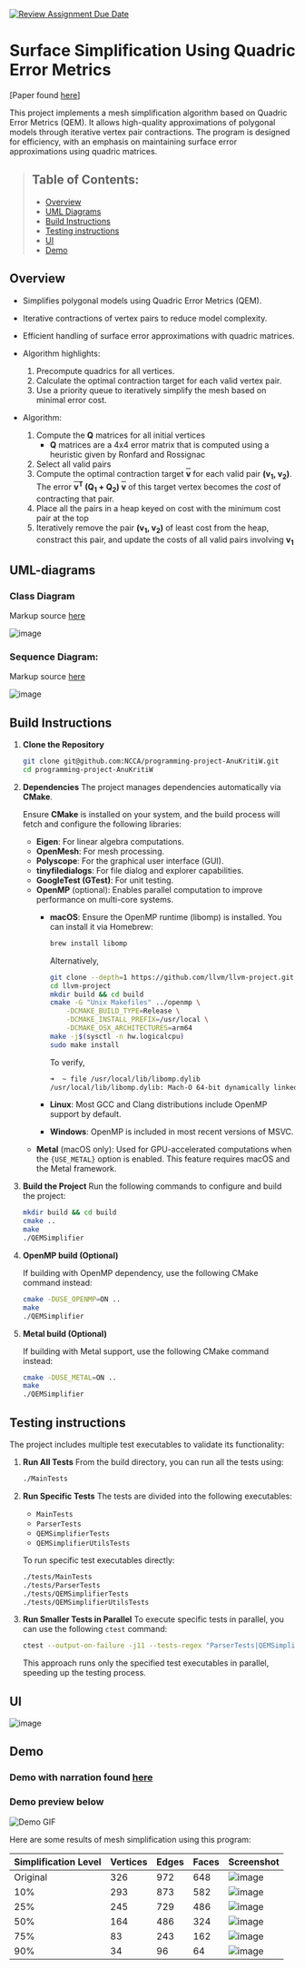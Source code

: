 [![Review Assignment Due Date](https://classroom.github.com/assets/deadline-readme-button-22041afd0340ce965d47ae6ef1cefeee28c7c493a6346c4f15d667ab976d596c.svg)](https://classroom.github.com/a/RM1pL2Qm)

# Surface Simplification Using Quadric Error Metrics

\[Paper found [here](./References/Surface%20Simplification%20Using%20Quadric%20Error%20Metrics.pdf)\]

This project implements a mesh simplification algorithm based on Quadric Error Metrics (QEM). It allows high-quality approximations of polygonal models through iterative vertex pair contractions. The program is designed for efficiency, with an emphasis on maintaining surface error approximations using quadric matrices.

> ## Table of Contents:
> - [Overview](#overview)
> - [UML Diagrams](#uml-diagrams)
> - [Build Instructions](#build-instructions)
> - [Testing instructions](#testing-instructions)
> - [UI](#ui)
> - [Demo](#demo)

## Overview
* Simplifies polygonal models using Quadric Error Metrics (QEM).
* Iterative contractions of vertex pairs to reduce model complexity.
* Efficient handling of surface error approximations with quadric matrices.

* Algorithm highlights:
    1. Precompute quadrics for all vertices.
    2. Calculate the optimal contraction target for each valid vertex pair.
    3. Use a priority queue to iteratively simplify the mesh based on minimal error cost.

* Algorithm:
    1. Compute the **Q** matrices for all initial vertices
        - **Q** matrices are a 4x4 error matrix that is computed using a  heuristic given by Ronfard and Rossignac
    2. Select all valid pairs
    3. Compute the optimal contraction target <strong><span style="text-decoration:overline;">v</span></strong> for each valid pair <strong>(v<sub>1</sub>, v<sub>2</sub>)</strong>. The error <strong>
  <span style="text-decoration:overline;">v</span><sup>T</sup> (Q<sub>1</sub> + Q<sub>2</sub>) <span style="text-decoration:overline;">v</span></strong> of this target vertex becomes the _cost_ of contracting that pair.
    1. Place all the pairs in a heap keyed on cost with the minimum cost pair at the top
    2. Iteratively remove the pair <strong>(v<sub>1</sub>, v<sub>2</sub>)</strong> of least cost from the heap, constract this pair, and update the costs of all valid pairs involving <strong>v<sub>1</sub></strong>
</strong>

## UML-diagrams

### Class Diagram
Markup source [here](./uml/class-diagram.puml)

![image](./uml/class-diagram.png)

### Sequence Diagram:
Markup source [here](./uml/seq-diagram.puml)

![image](./uml/seq-diagram.png)

## Build Instructions

1. **Clone the Repository**
    ```bash
    git clone git@github.com:NCCA/programming-project-AnuKritiW.git
    cd programming-project-AnuKritiW
    ```

2. **Dependencies** The project manages dependencies automatically via **CMake**.

    Ensure **CMake** is installed on your system, and the build process will fetch and configure the following libraries:

    * **Eigen**: For linear algebra computations.
    * **OpenMesh**: For mesh processing.
    * **Polyscope**: For the graphical user interface (GUI).
    * **tinyfiledialogs**: For file dialog and explorer capabilities.
    * **GoogleTest (GTest)**: For unit testing.
    * **OpenMP** (optional): Enables parallel computation to improve performance on multi-core systems.
        * **macOS**: Ensure the OpenMP runtime (libomp) is installed. You can install it via Homebrew:
            ```bash
            brew install libomp
            ```

            Alternatively,

            ```bash
            git clone --depth=1 https://github.com/llvm/llvm-project.git
            cd llvm-project
            mkdir build && cd build
            cmake -G "Unix Makefiles" ../openmp \
                -DCMAKE_BUILD_TYPE=Release \
                -DCMAKE_INSTALL_PREFIX=/usr/local \
                -DCMAKE_OSX_ARCHITECTURES=arm64
            make -j$(sysctl -n hw.logicalcpu)
            sudo make install
            ```

            To verify,
            ```bash
            ➜  ~ file /usr/local/lib/libomp.dylib
            /usr/local/lib/libomp.dylib: Mach-O 64-bit dynamically linked shared library arm64  # expected output
        * **Linux**: Most GCC and Clang distributions include OpenMP support by default.
        * **Windows**: OpenMP is included in most recent versions of MSVC.
    * **Metal** (macOS only): Used for GPU-accelerated computations when the `{USE_METAL}` option is enabled. This feature requires macOS and the Metal framework.

3. **Build the Project** Run the following commands to configure and build the project:
    ```bash
    mkdir build && cd build
    cmake ..
    make
    ./QEMSimplifier
    ```

4. **OpenMP build (Optional)**

    If building with OpenMP dependency, use the following CMake command instead:
    ```bash
    cmake -DUSE_OPENMP=ON ..
    make
    ./QEMSimplifier
    ```

5. **Metal build (Optional)**

    If building with Metal support, use the following CMake command instead:
    ```bash
    cmake -DUSE_METAL=ON ..
    make
    ./QEMSimplifier
    ```

## Testing instructions

The project includes multiple test executables to validate its functionality:

1. **Run All Tests** From the build directory, you can run all the tests using:
    ```bash
    ./MainTests
    ```
2. **Run Specific Tests** The tests are divided into the following executables:
    * `MainTests`
    * `ParserTests`
    * `QEMSimplifierTests`
    * `QEMSimplifierUtilsTests`

    To run specific test executables directly:
    ```bash
    ./tests/MainTests
    ./tests/ParserTests
    ./tests/QEMSimplifierTests
    ./tests/QEMSimplifierUtilsTests
    ```
3. **Run Smaller Tests in Parallel** To execute specific tests in parallel, you can use the following `ctest` command:
    ```bash
    ctest --output-on-failure -j11 --tests-regex "ParserTests|QEMSimplifierUtilsTests|QEMSimplifierTests"
    ```
    This approach runs only the specified test executables in parallel, speeding up the testing process.

## UI

![image](./References/screenshots/ui.png)

## Demo

### Demo with narration found [here](https://youtu.be/AmDRhxQTcSE)

### Demo preview below

![Demo GIF](./References/demo2.gif)

Here are some results of mesh simplification using this program:


| Simplification Level | Vertices | Edges | Faces | Screenshot                                           |
| -------------------- | -------- | ----- | ----- | ---------------------------------------------------- |
| Original             | 326      | 972   | 648   | ![image](./References/screenshots/screenshot_00.png) |
| 10%                  | 293      | 873   | 582   | ![image](./References/screenshots/screenshot_10.png) |
| 25%                  | 245      | 729   | 486   | ![image](./References/screenshots/screenshot_25.png) |
| 50%                  | 164      | 486   | 324   | ![image](./References/screenshots/screenshot_50.png) |
| 75%                  | 83       | 243   | 162   | ![image](./References/screenshots/screenshot_75.png) |
| 90%                  | 34       | 96    | 64    | ![image](./References/screenshots/screenshot_90.png) |
